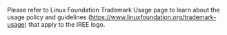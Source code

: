 Please refer to Linux Foundation Trademark Usage page to learn about the usage
policy and guidelines (<https://www.linuxfoundation.org/trademark-usage>) that
apply to the IREE logo.
